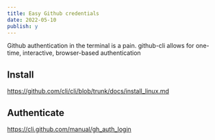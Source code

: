 ```yaml
---
title: Easy Github credentials
date: 2022-05-10
publish: y
---
```


Github authentication in the terminal is a pain.  github-cli allows for one-time,  interactive, browser-based authentication

## Install
https://github.com/cli/cli/blob/trunk/docs/install_linux.md

## Authenticate
https://cli.github.com/manual/gh_auth_login